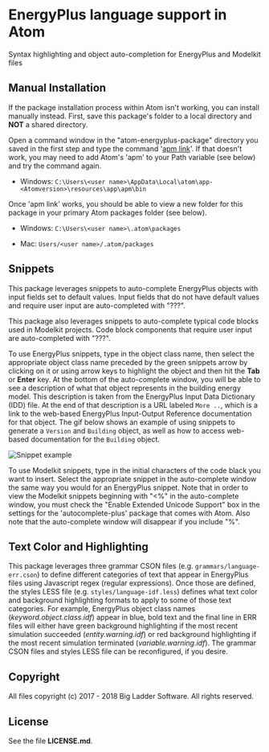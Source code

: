 # EnergyPlus language support in Atom

Syntax highlighting and object auto-completion for EnergyPlus and Modelkit files

## Manual Installation

If the package installation process within Atom isn't working, you can install manually instead. First, save this package's folder to a local directory and **NOT** a shared directory.

Open a command window in the "atom-energyplus-package" directory you saved in the first step and type the command '[apm link](https://discuss.atom.io/t/load-developing-package/2554)'. If that doesn't work, you may need to add Atom's 'apm' to your Path variable (see below) and try the command again.

- Windows: `C:\Users\<user name>\AppData\Local\atom\app-<Atomversion>\resources\app\apm\bin`

Once 'apm link' works, you should be able to view a new folder for this package in your primary Atom packages folder (see below).

- Windows: `C:\Users\<user name>\.atom\packages`

- Mac: `Users/<user name>/.atom/packages`

## Snippets

This package leverages snippets to auto-complete EnergyPlus objects with input fields set to default values. Input fields that do not have default values and require user input are auto-completed with "???".

This package also leverages snippets to auto-complete typical code blocks used in Modelkit projects. Code block components that require user input are auto-completed with "???".

To use EnergyPlus snippets, type in the object class name, then select the appropriate object class name preceded by the green snippets arrow by clicking on it or using arrow keys to highlight the object and then hit the **Tab** or **Enter** key. At the bottom of the auto-complete window, you will be able to see a description of what that object represents in the building energy model. This description is taken from the EnergyPlus Input Data Dictionary (IDD) file. At the end of that description is a URL labeled `More ..`, which is a link to the web-based EnergyPlus Input-Output Reference documentation for that object. The gif below shows an example of using snippets to generate a `Version` and `Building` object, as well as how to access web-based documentation for the `Building` object.

![Snippet example](https://goo.gl/zRVf9o)

To use Modelkit snippets, type in the initial characters of the code black you want to insert. Select the appropriate snippet in the auto-complete window the same way you would for an EnergyPlus snippet. Note that in order to view the Modelkit snippets beginning with "<%" in the auto-complete window, you must check the "Enable Extended Unicode Support" box in the settings for the 'autocomplete-plus' package that comes with Atom. Also note that the auto-complete window will disappear if you include "%".

## Text Color and Highlighting

This package leverages three grammar CSON files (e.g. `grammars/language-err.cson`) to define different categories of text that appear in EnergyPlus files using Javascript regex (regular expressions). Once those are defined, the styles LESS file (e.g. `styles/language-idf.less`) defines what text color and background highlighting formats to apply to some of those text categories. For example, EnergyPlus object class names (*keyword.object.class.idf*) appear in blue, bold text and the final line in ERR files will either have green background highlighting if the most recent simulation succeeded (*entity.warning.idf*) or red background highlighting if the most recent simulation terminated (*variable.warning.idf*). The grammar CSON files and styles LESS file can be reconfigured, if you desire.

## Copyright

All files copyright (c) 2017 - 2018 Big Ladder Software. All rights reserved.

## License

See the file **LICENSE.md**.
